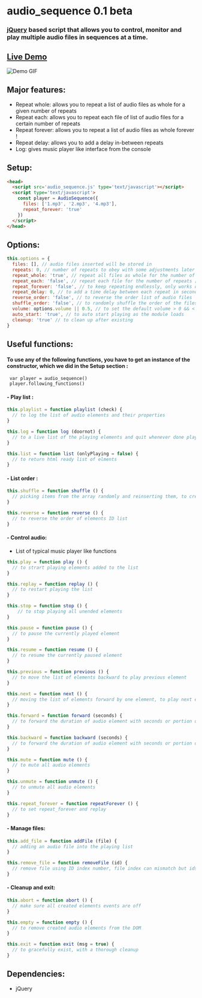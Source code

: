 # audio_sequence 0.1 beta
### [jQuery][d17250b1] based script that allows you to control, monitor and play multiple audio files in sequences at a time.

  [d17250b1]: https://jquery.com "jquery website"

## [Live Demo][d5c4a4d8]

  [d5c4a4d8]: https://audio-sequence.github.io "Live demo"

![Demo GIF](https://audio-sequence.github.io/audio_sequence.gif)

## Major features:
- Repeat whole: allows you to repeat a list of audio files as whole for a given number of repeats
- Repeat each: allows you to repeat each file of list of audio files for a certain number of repeats
- Repeat forever: allows you to repeat a list of audio files as whole forever !
- Repeat delay: allows you to add a delay in-between repeats
- Log: gives music player like interface from the console

## Setup:
```html
<head>
  <script src='audio_sequence.js' type='text/javascript'></script>
  <script type='text/javascript'>
    const player = AudioSequence({
      files: ['1.mp3', '2.mp3', '4.mp3'],
      repeat_forever: 'true'
    })
  </script>
</head>
```

## Options:
```javascript
this.options = {
  files: [], // audio files inserted will be stored in
  repeats: 0, // number of repeats to obey with some adjustments later
  repeat_whole: 'true', // repeat all files as whole for the number of repeats
  repeat_each: 'false', // repeat each file for the number of repeats [You can not select both !]
  repeat_forever: 'false', // to keep repeating endlessly, only works on repeat whole
  repeat_delay: 0, // to add a time delay between each repeat in seconds
  reverse_order: 'false', // to reverse the order list of audio files
  shuffle_order: 'false', // to randomly shuffle the order of the files list
  volume: options.volume || 0.5, // to set the default volume > 0 && < 1
  auto_start: 'true', // to auto start playing as the module loads
  cleanup: 'true' // to clean up after existing
}
```

## Useful functions:
#### To use any of the following functions, you have to get an instance of the constructor, which we did in the Setup section :
` var player = audio_sequence()` </br>
` player.following_functions()`

#### - Play list :
```javascript
this.playlist = function playlist (check) {
  // to log the list of audio elements and their properties
}

this.log = function log (doornot) {
  // to a live list of the playing elements and quit whenever done playing
}

this.list = function list (onlyPlaying = false) {
  // to return html ready list of elments
}
```

#### - List order :
```javascript
this.shuffle = function shuffle () {
  // picking items from the array randomly and reinserting them, to create shuffle like effect
}

this.reverse = function reverse () {
  // to reverse the order of elements ID list
}
```

#### - Control audio:
- List of typical music player like functions

```javascript
this.play = function play () {
  // to strart playing elements added to the list
}

this.replay = function replay () {
  // to restart playing the list
}

this.stop = function stop () {
    // to stop playing all unended elements
}

this.pause = function pause () {
  // to pause the currently played element
}

this.resume = function resume () {
  // to resume the currently paused element
}

this.previous = function previous () {
  // to move the list of elements backward to play previous element
}

this.next = function next () {
  // moving the list of elements forward by one element, to play next element
}

this.forward = function forward (seconds) {
  // to forward the duration of audio element with seconds or portion of it
}

this.backward = function backward (seconds) {
  // to forward the duration of audio element with seconds or portion of it
}

this.mute = function mute () {
  // to mute all audio elements
}

this.unmute = function unmute () {
  // to unmute all audio elements
}

this.repeat_forever = function repeatForever () {
  // to set repeat_forever and replay
}

```

#### - Manage files:

```javascript
this.add_file = function addFile (file) {
  // adding an audio file into the playing list
}

this.remove_file = function removeFile (id) {
  // remove file using ID index number, file index can mismatch but ids do not
}
```

#### - Cleanup and exit:

```javascript
this.abort = function abort () {
  // make sure all created elements events are off
}

this.empty = function empty () {
  // to remove created audio elements from the DOM
}

this.exit = function exit (msg = true) {
  // to gracefully exist, with a thorough cleanup
}
```

## Dependencies:
- jQuery
